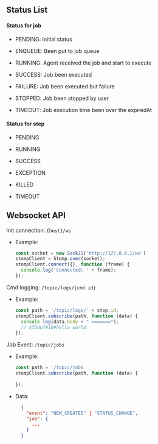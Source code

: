 ## Status List

#### Status for job

* PENDING: Initial status

* ENQUEUE: Been put to job queue

* RUNNING: Agent received the job and start to execute

* SUCCESS: Job been executed 

* FAILURE: Job been executed but failure

* STOPPED: Job been stopped by user

* TIMEOUT: Job execution time been over the expiredAt

#### Status for step

* PENDING

* RUNNING

* SUCCESS

* EXCEPTION

* KILLED

* TIMEOUT

## Websocket API

Init connection: `{host}/ws`

- Example:
  ```javascript
  const socket = new SockJS('http://127.0.0.1/ws')
  stompClient = Stomp.over(socket);
  stompClient.connect({}, function (frame) {
    console.log('Connected: ' + frame);
  });
  ```

Cmd logging: `/topic/logs/{cmd id}`

- Example:
  ```javascript
  const path = '/topic/logs/' + step.id;
  stompClient.subscribe(path, function (data) {
    console.log(data.body + " =======");
    // STDOUT#10#hello world
  });
  ```
  
Job Event: `/topic/jobs`

- Example:
  ```javascript
  const path = '/topic/jobs
  stompClient.subscribe(path, function (data) {
    
  });
  ```
- Data:
  ```json
    {
      "event": "NEW_CREATED" | "STATUS_CHANGE",
      "job": {
        ...
      }
    }
  ```

